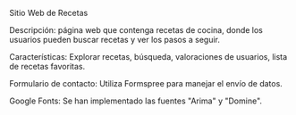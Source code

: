 Sitio Web de Recetas

Descripción: página web que contenga recetas de cocina, donde los usuarios pueden buscar recetas y ver los pasos a seguir.

Características: Explorar recetas, búsqueda, valoraciones de usuarios, lista de recetas favoritas.

Formulario de contacto: Utiliza Formspree para manejar el envío de datos.

Google Fonts: Se han implementado las fuentes "Arima" y "Domine".

